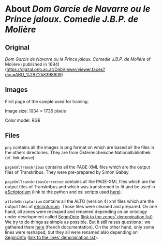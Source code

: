 # About _Dom Garcie de Navarre ou le Prince jaloux. Comedie J.B.P. de Molière_ 

## Original
_Dom Garcie de Navarre ou le Prince jaloux. Comedie J.B.P. de Molière_ of Molière (published in 1694) (https://digital.onb.ac.at/OnbViewer/viewer.faces?doc=ABO_%2BZ258398909)

## Images
First page of the sample used for training:

Image size: 1034 × 1736 pixels

Color model: RGB

## Files
``png`` contains all the images in png format on which are based all the files in the others directories. They are from Österreicheische Nationalbibliothek (cf. link above).

``pageXmlTranskribus`` contains all the PAGE-XML files which are the output files of Transkribus. They were pre-prepared by Simon Gabay.

``pageXmlTranskribusCorrected`` contains all the PAGE-XML files which are the output files of Transkribus and which was transformed to fit and be used in [eScriptorium](http://traces6.paris.inria.fr/) (link to the python and xsl scripts used [here](https://github.com/Heresta/BAO_Stage_DH_ENS_2021/tree/main/CorrectionPageXMLeScriptorium)).

``alto4eScriptorium`` contains all the ALTO (version 4) xml files which are the output files of [eScriptorium](http://traces6.paris.inria.fr/). Those files were cleaned and prepared. On one hand, all zones were reshaped and renamed depending on an ontology under development called [SegmOnto](https://github.com/SegmOnto) ([link to the zones' denomination list](https://github.com/SegmOnto/examples/tree/main/zones)). We try to do things as simple as possible. But it still raises questions : we gathered them [here](https://github.com/Heresta/BAO_Stage_DH_ENS_2021/tree/main/problemesSegmentation) (french documentation). On the other hand, only some lines were reshaped, but they all were renamed also depending on [SegmOnto](https://github.com/SegmOnto) ([link to the lines' denomination list](https://github.com/SegmOnto/examples/tree/main/lines)).
